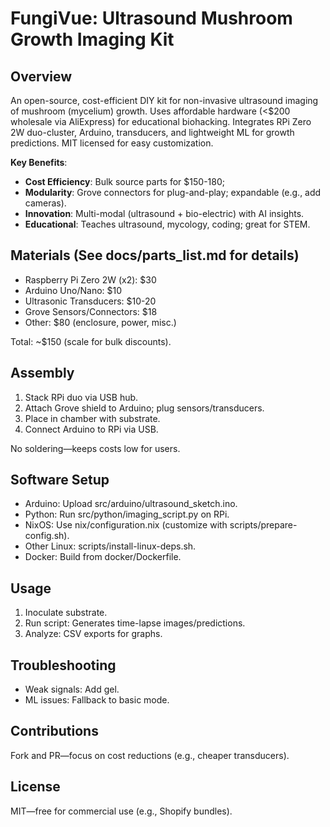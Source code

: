 # FungiVue: Ultrasound Mushroom Growth Imaging Kit

## Overview
An open-source, cost-efficient DIY kit for non-invasive ultrasound imaging of mushroom (mycelium) growth. Uses affordable hardware (<$200 wholesale via AliExpress) for educational biohacking. Integrates RPi Zero 2W duo-cluster, Arduino, transducers, and lightweight ML for growth predictions. MIT licensed for easy customization.

**Key Benefits**:
- **Cost Efficiency**: Bulk source parts for $150-180;
- **Modularity**: Grove connectors for plug-and-play; expandable (e.g., add cameras).
- **Innovation**: Multi-modal (ultrasound + bio-electric) with AI insights.
- **Educational**: Teaches ultrasound, mycology, coding; great for STEM.


## Materials (See docs/parts_list.md for details)
- Raspberry Pi Zero 2W (x2): $30
- Arduino Uno/Nano: $10
- Ultrasonic Transducers: $10-20
- Grove Sensors/Connectors: $18
- Other: $80 (enclosure, power, misc.)

Total: ~$150 (scale for bulk discounts).

## Assembly
1. Stack RPi duo via USB hub.
2. Attach Grove shield to Arduino; plug sensors/transducers.
3. Place in chamber with substrate.
4. Connect Arduino to RPi via USB.

No soldering—keeps costs low for users.

## Software Setup
- Arduino: Upload src/arduino/ultrasound_sketch.ino.
- Python: Run src/python/imaging_script.py on RPi.
- NixOS: Use nix/configuration.nix (customize with scripts/prepare-config.sh).
- Other Linux: scripts/install-linux-deps.sh.
- Docker: Build from docker/Dockerfile.

## Usage
1. Inoculate substrate.
2. Run script: Generates time-lapse images/predictions.
3. Analyze: CSV exports for graphs.

## Troubleshooting
- Weak signals: Add gel.
- ML issues: Fallback to basic mode.

## Contributions
Fork and PR—focus on cost reductions (e.g., cheaper transducers).

## License
MIT—free for commercial use (e.g., Shopify bundles).
